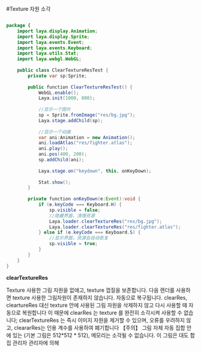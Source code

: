 #Texture 자원 소각


```java

package {
	import laya.display.Animation;
	import laya.display.Sprite;
	import laya.events.Event;
	import laya.events.Keyboard;
	import laya.utils.Stat;
	import laya.webgl.WebGL;
	
	public class ClearTextureResTest {
		private var sp:Sprite;
		
		public function ClearTextureResTest() {
			WebGL.enable();
			Laya.init(1000, 800);
			
			//显示一个图片
			sp = Sprite.fromImage("res/bg.jpg");
			Laya.stage.addChild(sp);
			
			//显示一个动画
			var ani:Animation = new Animation();
			ani.loadAtlas("res/fighter.atlas");
			ani.play();
			ani.pos(400, 200);
			sp.addChild(ani);			
			
			Laya.stage.on("keydown", this, onKeyDown);
			
			Stat.show();
		}
		
		private function onKeyDown(e:Event):void {
			if (e.keyCode === Keyboard.H) {
				sp.visible = false;
				//隐藏界面，清理资源
				Laya.loader.clearTextureRes("res/bg.jpg");
				Laya.loader.clearTextureRes("res/fighter.atlas");
			} else if (e.keyCode === Keyboard.S) {
				//显示界面，资源会自动恢复
				sp.visible = true;
			}
		}
	}
}
```




**clearTextureRes**

Texture 사용한 그림 자원을 없애고, texture 껍질을 보존합니다. 다음 렌더를 사용하면 texture 사용한 그림자원이 존재하지 않습니다. 자동으로 복구됩니다.
clearRes, cleartureRes 대신 texture 안에 사용된 그림 자원을 삭제하지 않고 다시 사용할 때 자동으로 복원합니다
이 때문에 clearRes 는 texture 를 완전히 소각시켜 사용할 수 없습니다; clearTextureRes 는 즉시 이미지 자원을 제거할 수 있으며, 오류를 우려하지 않고, cleararRes는 인용 계수를 사용하여 폐기합니다
【주의】 그림 자체 자동 집합 안에 있는 (기본 그림은 512*512 * 512), 메모리는 소각될 수 없습니다. 이 그림은 대도 합집 관리자 관리자에 의해
